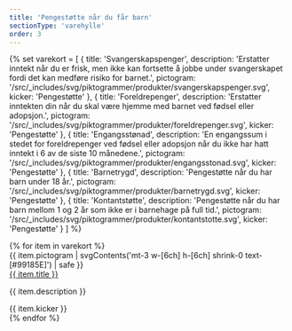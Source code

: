 ```yaml
---
title: 'Pengestøtte når du får barn'
sectionType: 'varehylle'
order: 3
---
```


{% set varekort = [
  {
    title: 'Svangerskapspenger',
    description: 'Erstatter inntekt når du er frisk, men ikke kan fortsette å jobbe under svangerskapet fordi det kan medføre risiko for barnet.',
    pictogram: '/src/_includes/svg/piktogrammer/produkter/svangerskapspenger.svg',
    kicker: 'Pengestøtte'
  },
  {
    title: 'Foreldrepenger',
    description: 'Erstatter inntekten din når du skal være hjemme med barnet ved fødsel eller adopsjon.',
    pictogram: '/src/_includes/svg/piktogrammer/produkter/foreldrepenger.svg',
    kicker: 'Pengestøtte'
  },
  {
    title: 'Engangsstønad',
    description: 'En engangssum i stedet for foreldrepenger ved fødsel eller adopsjon når du ikke har hatt inntekt i 6 av de siste 10 månedene.',
    pictogram: '/src/_includes/svg/piktogrammer/produkter/engangsstonad.svg',
    kicker: 'Pengestøtte'
  },
  {
    title: 'Barnetrygd',
    description: 'Pengestøtte når du har barn under 18 år.',
    pictogram: '/src/_includes/svg/piktogrammer/produkter/barnetrygd.svg',
    kicker: 'Pengestøtte'
  },
  {
    title: 'Kontantstøtte',
    description: 'Pengestøtte når du har barn mellom 1 og 2 år som ikke er i barnehage på full tid.',
    pictogram: '/src/_includes/svg/piktogrammer/produkter/kontantstotte.svg',
    kicker: 'Pengestøtte'
  }
] %}

<div class="grid gap-3 text-left" style="--pictogram: #F5D3E2;">
  {% for item in varekort %}
  <div class="relative border rounded-lg border-slate-300 has-[a:hover]:bg-blue-50 grid w-full gap-3 px-5 py-4 xs:flex xs:gap-6 xs:items-start">
    {{ item.pictogram | svgContents('mt-3 w-[6ch] h-[6ch] shrink-0 text-[#99185E]') | safe }}
    <div>
      <a href="#" class="text-lg font-semibold after:absolute after:inset-0">{{ item.title }}</a>
      <p>{{ item.description }}</p>
      <div class="pt-4 mt-auto tracking-widest small-caps">{{ item.kicker }}</div>
    </div>
  </div>
  {% endfor %}
</div>